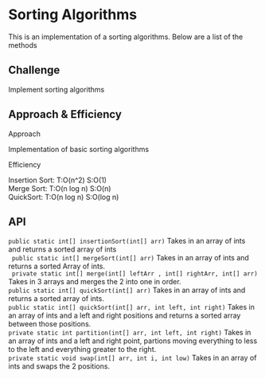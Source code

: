 # Sorting Algorithms

This is an implementation of a sorting algorithms.  Below are a list of the methods

## Challenge

Implement sorting algorithms

## Approach & Efficiency

Approach

Implementation of basic sorting algorithms

Efficiency  

Insertion Sort: T:O(n^2) S:O(1)\
Merge Sort: T:O(n log n) S:O(n)\
QuickSort: T:O(n log n) S:O(log n)

## API

```public static int[] insertionSort(int[] arr)``` Takes in an array of ints and returns a sorted array of ints\
``` public static int[] mergeSort(int[] arr)``` Takes in an array of ints and returns a sorted Array of ints.\
``` private static int[] merge(int[] leftArr , int[] rightArr, int[] arr)``` Takes in 3 arrays and merges the 2 into one in order.\
```public static int[] quickSort(int[] arr)``` Takes in an array of ints and returns a sorted array of ints.\
```public static int[] quickSort(int[] arr, int left, int right)``` Takes in an array of ints and a left and right positions and returns a sorted array between those positions.\
```private static int partition(int[] arr, int left, int right)``` Takes in an array of ints and a left and right point, partions moving everything to less to the left and everything greater to the right.\
```private static void swap(int[] arr, int i, int low)``` Takes in an array of ints and swaps the 2 positions.
